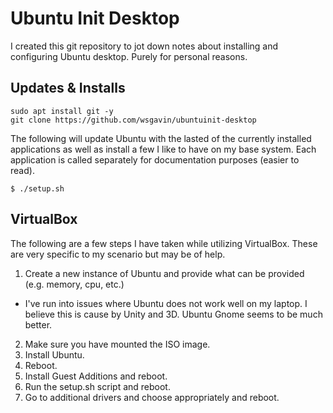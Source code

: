 # Ubuntu Init Desktop

I created this git repository to jot down notes about installing and configuring Ubuntu desktop. Purely for personal reasons.

## Updates & Installs

    sudo apt install git -y
    git clone https://github.com/wsgavin/ubuntuinit-desktop

The following will update Ubuntu with the lasted of the currently installed applications as well as install a few I like to have on my base system. Each application is called separately for documentation purposes (easier to read).

    $ ./setup.sh

## VirtualBox

The following are a few steps I have taken while utilizing VirtualBox. These are very specific to my scenario but may be of help.

1. Create a new instance of Ubuntu and provide what can be provided (e.g. memory, cpu, etc.)
  - I've run into issues where Ubuntu does not work well on my laptop. I believe this is cause by Unity and 3D. Ubuntu Gnome seems to be much better.
2. Make sure you have mounted the ISO image.
3. Install Ubuntu.
4. Reboot.
5. Install Guest Additions and reboot.
6. Run the setup.sh script and reboot.
7. Go to additional drivers and choose appropriately and reboot.
